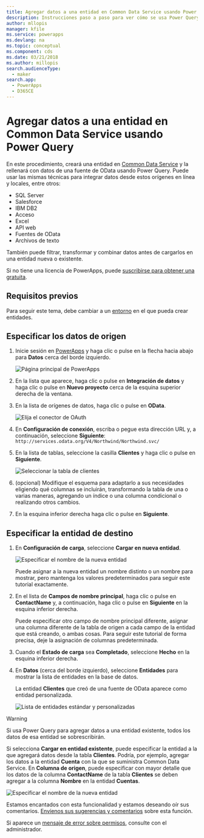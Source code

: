 ```yaml
---
title: Agregar datos a una entidad en Common Data Service usando Power Query | Microsoft Docs
description: Instrucciones paso a paso para ver cómo se usa Power Query para agregar datos a una entidad nueva o existente en Common Data Service desde otro origen de datos.
author: mllopis
manager: kfile
ms.service: powerapps
ms.devlang: na
ms.topic: conceptual
ms.component: cds
ms.date: 03/21/2018
ms.author: millopis
search.audienceType:
  - maker
search.app:
  - PowerApps
  - D365CE
---
```


# <a name="add-data-to-an-entity-in-common-data-service-by-using-power-query"></a>Agregar datos a una entidad en Common Data Service usando Power Query
En este procedimiento, creará una entidad en [Common Data Service](data-platform-intro.md) y la rellenará con datos de una fuente de OData usando Power Query. Puede usar las mismas técnicas para integrar datos desde estos orígenes en línea y locales, entre otros:

* SQL Server
* Salesforce
* IBM DB2
* Acceso
* Excel
* API web
* Fuentes de OData
* Archivos de texto

También puede filtrar, transformar y combinar datos antes de cargarlos en una entidad nueva o existente.

Si no tiene una licencia de PowerApps, puede [suscribirse para obtener una gratuita](../signup-for-powerapps.md).

## <a name="prerequisites"></a>Requisitos previos
Para seguir este tema, debe cambiar a un [entorno](../canvas-apps/working-with-environments.md) en el que pueda crear entidades.

## <a name="specify-the-source-data"></a>Especificar los datos de origen

1. Inicie sesión en [PowerApps](https://web.powerapps.com/?utm_source=padocs&utm_medium=linkinadoc&utm_campaign=referralsfromdoc) y haga clic o pulse en la flecha hacia abajo para **Datos** cerca del borde izquierdo.

    ![Página principal de PowerApps](./media/data-platform-cds-newentity-pq/sign-in.png)

1. En la lista que aparece, haga clic o pulse en **Integración de datos** y haga clic o pulse en **Nuevo proyecto** cerca de la esquina superior derecha de la ventana.

1. En la lista de orígenes de datos, haga clic o pulse en **OData**.

    ![Elija el conector de OAuth](./media/data-platform-cds-newentity-pq/choose-odata.png)

1. En **Configuración de conexión**, escriba o pegue esta dirección URL y, a continuación, seleccione **Siguiente**:<br>
`http://services.odata.org/V4/Northwind/Northwind.svc/`

1. En la lista de tablas, seleccione la casilla **Clientes** y haga clic o pulse en **Siguiente**.

    ![Seleccionar la tabla de clientes](./media/data-platform-cds-newentity-pq/select-table.png)

1. (opcional) Modifique el esquema para adaptarlo a sus necesidades eligiendo qué columnas se incluirán, transformando la tabla de una o varias maneras, agregando un índice o una columna condicional o realizando otros cambios.

1. En la esquina inferior derecha haga clic o pulse en **Siguiente**.

## <a name="specify-the-target-entity"></a>Especificar la entidad de destino
1. En **Configuración de carga**, seleccione **Cargar en nueva entidad**.

    ![Especificar el nombre de la nueva entidad](./media/data-platform-cds-newentity-pq/new-entity-name.png)

    Puede asignar a la nueva entidad un nombre distinto o un nombre para mostrar, pero mantenga los valores predeterminados para seguir este tutorial exactamente.

1. En el lista de **Campos de nombre principal**, haga clic o pulse en **ContactName** y, a continuación, haga clic o pulse en **Siguiente** en la esquina inferior derecha.

    Puede especificar otro campo de nombre principal diferente, asignar una columna diferente de la tabla de origen a cada campo de la entidad que está creando, o ambas cosas. Para seguir este tutorial de forma precisa, deje la asignación de columnas predeterminada.

1. Cuando el **Estado de carga** sea **Completado**, seleccione **Hecho** en la esquina inferior derecha.

1. En **Datos** (cerca del borde izquierdo), seleccione **Entidades** para mostrar la lista de entidades en la base de datos.

    La entidad **Clientes** que creó de una fuente de OData aparece como entidad personalizada.

    ![Lista de entidades estándar y personalizadas](./media/data-platform-cds-newentity-pq/entity-list.png)

> [!WARNING]
> Si usa Power Query para agregar datos a una entidad existente, todos los datos de esa entidad se sobrescribirán.

Si selecciona **Cargar en entidad existente**, puede especificar la entidad a la que agregará datos desde la tabla **Clientes**. Podría, por ejemplo, agregar los datos a la entidad **Cuenta** con la que se suministra Common Data Service. En **Columna de origen**, puede especificar con mayor detalle que los datos de la columna **ContactName** de la tabla **Clientes** se deben agregar a la columna **Nombre** en la entidad **Cuentas**.

![Especificar el nombre de la nueva entidad](./media/data-platform-cds-newentity-pq/existing-entity.png)

Estamos encantados con esta funcionalidad y estamos deseando oír sus comentarios. [Envíenos sus sugerencias y comentarios](https://powerusers.microsoft.com/t5/PowerApps-Community/ct-p/PowerApps1) sobre esta función.

Si aparece un [mensaje de error sobre permisos](data-platform-cds-newentity-troubleshooting-mashup.md), consulte con el administrador.
